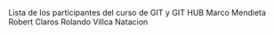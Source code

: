 Lista de los participantes del curso de GIT y GIT HUB
Marco Mendieta
Robert Claros 
Rolando Villca Natacion



